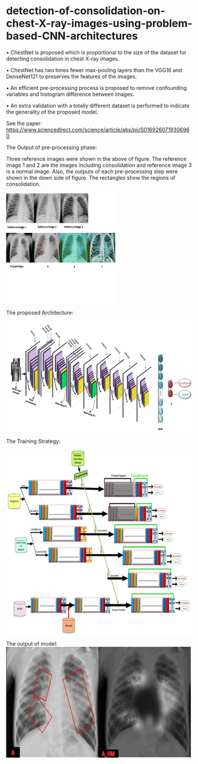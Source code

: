 # detection-of-consolidation-on-chest-X-ray-images-using-problem-based-CNN-architectures
• ChestNet is proposed which is proportional to the size of the dataset for detecting consolidation in chest X-ray images.

• ChestNet has two times fewer max-pooling layers than the VGG16 and DenseNet121 to preserves the features of the images.

• An efficient pre-processing process is proposed to remove confounding variables and histogram difference between images.

• An extra validation with a totally different dataset is performed to indicate the generality of the proposed model.

See the paper: https://www.sciencedirect.com/science/article/abs/pii/S0169260719306960

The Output of pre-processing phase:

Three reference images were shown in the above of figure. The reference image 1 and 2 are the images including consolidation and reference image 3 is a normal image. Also, the outputs of each pre-processing step were shown in the down side of figure. The rectangles show the regions of consolidation.

<img src="preproccesing.jpg" width=300 height=300>

The proposed Architecture:


<img src="arch.jpg" width=600 height=300>

The Training Strategy:

<img src="training_strategy.jpg" width=600 height=500>


The output of model:
<img src="output_1.png" width=500 height=300>
